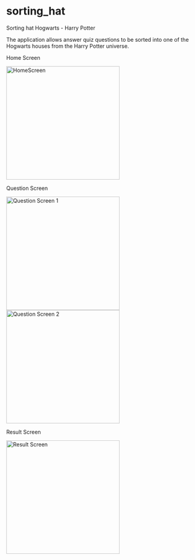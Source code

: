 # sorting_hat

Sorting hat Hogwarts - Harry Potter

The application allows answer quiz questions to be sorted into one of the Hogwarts houses from the Harry Potter universe.

Home Screen

<img src="https://github.com/user-attachments/assets/cb383d3e-4c87-4b98-8829-829e1bda2831" alt="HomeScreen" width="300">

Question Screen

<img src="https://github.com/user-attachments/assets/eb50233a-eaeb-489f-8387-9846907a178d" alt="Question Screen 1" width="300">

<img src="https://github.com/user-attachments/assets/d2369366-961b-446d-ac99-c036745dec02" alt="Question Screen 2" width="300">


Result Screen

<img src="https://github.com/user-attachments/assets/95af55d7-3bcf-481d-8344-f701334a56f9" alt="Result Screen" width="300">
